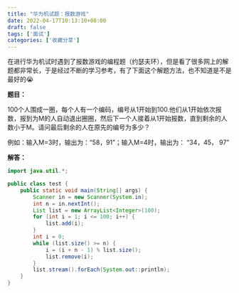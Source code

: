```yaml
---
title: "华为机试题：报数游戏"
date: 2022-04-17T10:13:10+08:00
draft: false
tags: ['面试']
categories: ['收藏分享']
---
```


在进行华为机试时遇到了报数游戏的编程题（约瑟夫环），但是看了很多网上的解题都非常长，于是经过不断的学习参考，有了下面这个解题方法，也不知道是不是最好的😭

**题目：**

100个人围成一圈，每个人有一个编码，编号从1开始到100.他们从1开始依次报数，报到为M的人自动退出圈圈，然后下一个人接着从1开始报数，直到剩余的人数小于M。请问最后剩余的人在原先的编号为多少？

例如：输入M=3时，输出为：“58，91”；输入M=4时，输出为： “34，45， 97”

**解答：**

```java
import java.util.*;

public class test {
    public static void main(String[] args) {
        Scanner in = new Scanner(System.in);
        int n = in.nextInt();
        List list = new ArrayList<Integer>(100);
        for (int i = 1; i <= 100; i++) {
            list.add(i);
        }
        int i = 0;
        while (list.size() >= n) {
            i = (i + n - 1) % list.size();
            list.remove(i);
        }
        list.stream().forEach(System.out::println);
    }
}
```